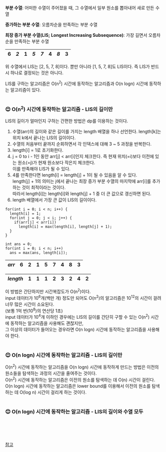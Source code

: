 **부분 수열**: 어떠한 수열이 주어졌을 때, 그 수열에서 일부 원소를 뽑아내어 새로 만든 수열

**증가하는 부분 수열**: 오름차순을 만족하는 부분 수열

**최장 증가 부분 수열(LIS; Longest Increasing Subsequence)**: 가장 길면서 오름차순을 만족하는 부분 수열

|6|*2*|1|*5*|*7*|4|*8*|3|
|---|---|---|---|---|---|---|---|

위 수열에서 LIS는 [2, 5, 7, 8]이다. 뿐만 아니라 [1, 5, 7, 8]도 LIS이다. 즉 LIS가 반드시 하나로 결정되는 것은 아니다.

LIS를 구하는 알고리즘은 O(n<sup>2</sup>) 시간에 동작하는 알고리즘과 O(n logn) 시간에 동작하는 알고리즘이 있다.
<br/><br/>
### :blush: O(n<sup>2</sup>) 시간에 동작하는 알고리즘 - LIS의 길이만
LIS의 길이가 얼마인지 구하는 간편한 방법은 dp를 이용하는 것이다.  
1. 수열(arr)의 길이와 같은 길이를 가지는 length 배열을 하나 선언한다. length[k]는 위치 k에서 끝나는 LIS의 길이이다.
2. 수열의 처음부터 끝까지 순회하면서 각 인덱스에 대해 3 ~ 5 과정을 반복한다. 
3. length[i] = 1로 초기화한다.
4. j = 0 to i - 1인 동안 arr[j] < arr[i]인지 체크한다. 즉 현재 위치(=i)보다 이전에 있는 원소(=j)가 현재 원소보다 작은지 체크한다.  
이를 만족해야 LIS가 될 수 있다.
5. 4를 만족한다면 length[i] = length[j] + 1이 될 수 있음을 알 수 있다.  
length[j] + 1의 의미는 j에서 끝나는 최장 증가 부분 수열의 마지막에 arr[i]를 추가하는 것이 최적이라는 것이다.  
따라서 length[i]는 length[i]와 length[j] + 1 중 더 큰 값으로 갱신하면 된다.
6. length 배열에서 가장 큰 값이 LIS의 길이이다.
```
for(int i = 0; i < n; i++) {
  length[i] = 1;
  for(int j = 0; j < i; j++) {
    if(arr[j] < arr[i])
      length[i] = max(length[i], length[j] + 1);
  }
}

int ans = 0;
for(int i = 0; i < n; i++)
  ans = max(ans, length[i]);
```
|*arr*|6|2|1|5|7|4|8|3|
|---|---|---|---|---|---|---|---|---|

|*length*|1|1|1|2|3|2|4|2|
|---|---|---|---|---|---|---|---|---|

이 방법은 간단하지만 시간복잡도가 O(n<sup>2</sup>)이다.  
input 데이터가 10<sup>6</sup>개(백만 개) 정도만 되어도 O(n<sup>2</sup>)의 알고리즘은 10<sup>12</sup>의 시간이 걸려 너무 많은 시간이 소요된다.  
(보통 1억 번(10<sup>8</sup>)의 연산당 1초)  
input 데이터가 10<sup>4</sup>개 이하인 경우에는 LIS의 길이를 간단히 구할 수 있는 O(n<sup>2</sup>) 시간에 동작하는 알고리즘을 사용해도 괜찮지만,  
그 이상의 데이터가 들어오는 경우라면 O(n logn) 시간에 동작하는 알고리즘을 사용해야 한다.
<br/><br/>
### :blush: O(n logn) 시간에 동작하는 알고리즘 - LIS의 길이만
O(n<sup>2</sup>) 시간에 동작하는 알고리즘을 O(n logn) 시간에 동작하게 만드는 방법은 이전의 원소들을 탐색하는 과정의 시간을 줄여주는 것이다.  
O(n<sup>2</sup>) 시간에 동작하는 알고리즘은 이전의 원소를 탐색하는 데 O(n) 시간이 걸린다.  
O(n logn) 시간에 동작하는 알고리즘은 lower bound를 이용해서 이전의 원소를 탐색하는 데 O(log n) 시간이 걸리게 하는 것이다.
<br/><br/>
### :blush: O(n logn) 시간에 동작하는 알고리즘 - LIS의 길이와 수열 모두


<br/><br/>
<br/><br/>
[참고](https://rebro.kr/33)
